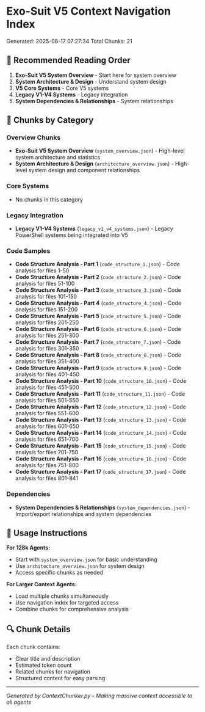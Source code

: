 # Exo-Suit V5 Context Navigation Index

Generated: 2025-08-17 07:27:34
Total Chunks: 21

## 🚀 **Recommended Reading Order**

1. **Exo-Suit V5 System Overview** - Start here for system overview
2. **System Architecture & Design** - Understand system design
3. **V5 Core Systems** - Core V5 systems
4. **Legacy V1-V4 Systems** - Legacy integration
5. **System Dependencies & Relationships** - System relationships

## 📁 **Chunks by Category**

### **Overview Chunks**
- **Exo-Suit V5 System Overview** (`system_overview.json`) - High-level system architecture and statistics
- **System Architecture & Design** (`architecture_overview.json`) - High-level system design and component relationships

### **Core Systems**
- No chunks in this category

### **Legacy Integration**
- **Legacy V1-V4 Systems** (`legacy_v1_v4_systems.json`) - Legacy PowerShell systems being integrated into V5

### **Code Samples**
- **Code Structure Analysis - Part 1** (`code_structure_1.json`) - Code analysis for files 1-50
- **Code Structure Analysis - Part 2** (`code_structure_2.json`) - Code analysis for files 51-100
- **Code Structure Analysis - Part 3** (`code_structure_3.json`) - Code analysis for files 101-150
- **Code Structure Analysis - Part 4** (`code_structure_4.json`) - Code analysis for files 151-200
- **Code Structure Analysis - Part 5** (`code_structure_5.json`) - Code analysis for files 201-250
- **Code Structure Analysis - Part 6** (`code_structure_6.json`) - Code analysis for files 251-300
- **Code Structure Analysis - Part 7** (`code_structure_7.json`) - Code analysis for files 301-350
- **Code Structure Analysis - Part 8** (`code_structure_8.json`) - Code analysis for files 351-400
- **Code Structure Analysis - Part 9** (`code_structure_9.json`) - Code analysis for files 401-450
- **Code Structure Analysis - Part 10** (`code_structure_10.json`) - Code analysis for files 451-500
- **Code Structure Analysis - Part 11** (`code_structure_11.json`) - Code analysis for files 501-550
- **Code Structure Analysis - Part 12** (`code_structure_12.json`) - Code analysis for files 551-600
- **Code Structure Analysis - Part 13** (`code_structure_13.json`) - Code analysis for files 601-650
- **Code Structure Analysis - Part 14** (`code_structure_14.json`) - Code analysis for files 651-700
- **Code Structure Analysis - Part 15** (`code_structure_15.json`) - Code analysis for files 701-750
- **Code Structure Analysis - Part 16** (`code_structure_16.json`) - Code analysis for files 751-800
- **Code Structure Analysis - Part 17** (`code_structure_17.json`) - Code analysis for files 801-841

### **Dependencies**
- **System Dependencies & Relationships** (`system_dependencies.json`) - Import/export relationships and system dependencies

## 🎯 **Usage Instructions**

**For 128k Agents:**
- Start with `system_overview.json` for basic understanding
- Use `architecture_overview.json` for system design
- Access specific chunks as needed

**For Larger Context Agents:**
- Load multiple chunks simultaneously
- Use navigation index for targeted access
- Combine chunks for comprehensive analysis

## 🔍 **Chunk Details**

Each chunk contains:
- Clear title and description
- Estimated token count
- Related chunks for navigation
- Structured content for easy parsing

---
*Generated by ContextChunker.py - Making massive context accessible to all agents*
